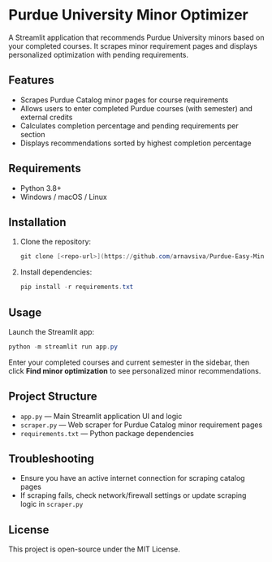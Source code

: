 # Purdue University Minor Optimizer

A Streamlit application that recommends Purdue University minors based on your completed courses. It scrapes minor requirement pages and displays personalized optimization with pending requirements.

## Features

- Scrapes Purdue Catalog minor pages for course requirements
- Allows users to enter completed Purdue courses (with semester) and external credits
- Calculates completion percentage and pending requirements per section
- Displays recommendations sorted by highest completion percentage

## Requirements

- Python 3.8+
- Windows / macOS / Linux

## Installation

1. Clone the repository:
   ```powershell
   git clone [<repo-url>](https://github.com/arnavsiva/Purdue-Easy-Minor-Degree-Planner)
   ```

2. Install dependencies:
   ```powershell
   pip install -r requirements.txt
   ```

## Usage

Launch the Streamlit app:
```powershell
python -m streamlit run app.py
```

Enter your completed courses and current semester in the sidebar, then click **Find minor optimization** to see personalized minor recommendations.

## Project Structure

- `app.py` — Main Streamlit application UI and logic
- `scraper.py` — Web scraper for Purdue Catalog minor requirement pages
- `requirements.txt` — Python package dependencies

## Troubleshooting

- Ensure you have an active internet connection for scraping catalog pages
- If scraping fails, check network/firewall settings or update scraping logic in `scraper.py`

## License

This project is open-source under the MIT License.
